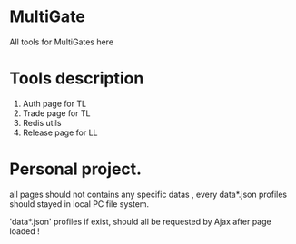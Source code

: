 # MultiGate
All tools for MultiGates here

# Tools description
1. Auth page for TL 
2. Trade page for TL
3. Redis utils 
4. Release page for LL


# Personal project.

all pages should not contains any specific datas , every data*.json profiles should stayed in local PC file system.

'data*.json' profiles if exist, should all be requested by Ajax after page loaded !

